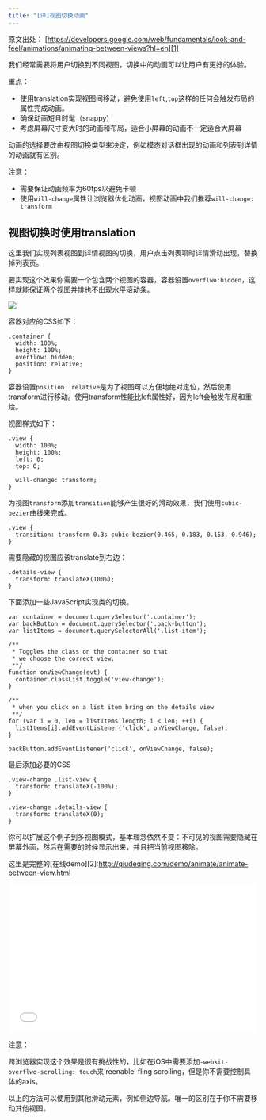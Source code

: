 ```yaml
---
title: "[译]视图切换动画"
---
```


原文出处： [https://developers.google.com/web/fundamentals/look-and-feel/animations/animating-between-views?hl=en][1]


我们经常需要将用户切换到不同视图，切换中的动画可以让用户有更好的体验。

重点：

- 使用translation实现视图间移动，避免使用`left`,`top`这样的任何会触发布局的属性完成动画。
- 确保动画短且时髦（snappy）
- 考虑屏幕尺寸变大时的动画和布局，适合小屏幕的动画不一定适合大屏幕

动画的选择要改由视图切换类型来决定，例如模态对话框出现的动画和列表到详情的动画就有区别。

注意：

- 需要保证动画频率为60fps以避免卡顿
- 使用`will-change`属性让浏览器优化动画，视图动画中我们推荐`will-change: transform`

## 视图切换时使用translation

这里我们实现列表视图到详情视图的切换，用户点击列表项时详情滑动出现，替换掉列表页。

要实现这个效果你需要一个包含两个视图的容器，容器设置`overflwo:hidden`，这样就能保证两个视图并排也不出现水平滚动条。

![][i1]

容器对应的CSS如下：

    .container {
      width: 100%;
      height: 100%;
      overflow: hidden;
      position: relative;
    }

容器设置`position: relative`是为了视图可以方便地绝对定位，然后使用transform进行移动。使用transform性能比left属性好，因为left会触发布局和重绘。

视图样式如下：

    .view {
      width: 100%;
      height: 100%;
      left: 0;
      top: 0;

      will-change: transform;
    }

为视图`transform`添加`transition`能够产生很好的滑动效果，我们使用`cubic-bezier`曲线来完成。

    .view {
      transition: transform 0.3s cubic-bezier(0.465, 0.183, 0.153, 0.946);
    }

需要隐藏的视图应该translate到右边：

    .details-view {
      transform: translateX(100%);
    }

下面添加一些JavaScript实现类的切换。

    var container = document.querySelector('.container');
    var backButton = document.querySelector('.back-button');
    var listItems = document.querySelectorAll('.list-item');

    /**
     * Toggles the class on the container so that
     * we choose the correct view.
     **/
    function onViewChange(evt) {
      container.classList.toggle('view-change');
    }

    /**
     * when you click on a list item bring on the details view
     **/
    for (var i = 0, len = listItems.length; i < len; ++i) {
      listItems[i].addEventListener('click', onViewChange, false);
    }

    backButton.addEventListener('click', onViewChange, false);

最后添加必要的CSS

    .view-change .list-view {
      transform: translateX(-100%);
    }

    .view-change .details-view {
      transform: translateX(0);
    }

你可以扩展这个例子到多视图模式，基本理念依然不变：不可见的视图需要隐藏在屏幕外面，然后在需要的时候显示出来，并且把当前视图移除。

这里是完整的[在线demo][2]:http://qiudeqing.com/demo/animate/animate-between-view.html

<iframe width="100%" height="300" src="//jsfiddle.net/gwcnx505/embedded/result,css,js,html" allowfullscreen="allowfullscreen" frameborder="0"></iframe>

注意：

跨浏览器实现这个效果是很有挑战性的，比如在iOS中需要添加`-webkit-overflwo-scrolling: touch`来‘reenable’ fling scrolling，但是你不需要控制具体的axis。

以上的方法可以使用到其他滑动元素，例如侧边导航。唯一的区别在于你不需要移动其他视图。





[1]: https://developers.google.com/web/fundamentals/look-and-feel/animations/animating-between-views?hl=en


[i1]: http://7xio0w.com1.z0.glb.clouddn.com/QQ20150613-3@2x.png

